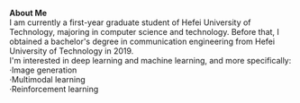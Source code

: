 **About Me**  
I am currently a first-year graduate student of Hefei University of Technology, majoring in computer science and technology. Before that, I obtained a bachelor's degree in communication engineering from Hefei University of Technology in 2019.  
I'm interested in deep learning and machine learning, and more specifically:  
·Image generation  
·Multimodal learning  
·Reinforcement learning  

